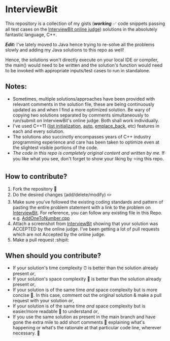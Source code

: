 # InterviewBit
This repository is a collection of my gists (***working*** :white_check_mark: code snippets passing all test cases on the 
[InterviewBit online judge](https://www.interviewbit.com/courses/programming/)) solutions in the absolutely fantastic 
language, C++. 

***Edit:*** I've lately moved to Java hence trying to re-solve all the problems slowly and adding my Java solutions to this repo as well!

Hence, the solutions won't directly execute on your local IDE or compiler, the main() would need to be written and the 
solution's function would need to be invoked with appropriate inputs/test cases to run in standalone.

## Notes:
- Sometimes, multiple solutions/approaches have been provided with relevant comments in the solution file, 
these are being continuously updated as and when I find a more optimized solution. Be wary of copying two solutions separated
by comments simultaneously to run/submit on InterviewBit's online judge. Both shall work individually.
- I've used C++11 ([list initialization](https://en.cppreference.com/w/cpp/language/list_initialization), 
[auto](https://en.cppreference.com/w/cpp/language/auto), 
[emplace_back](http://www.cplusplus.com/reference/vector/vector/emplace_back/), etc) features
in each and every solution.
- The solutions also succinctly encompasses years of C++ industry programming experience and care has been taken
to optimize even at the slightest visible portions of the code.
- *The code in this repo is completely original content and written by me.* If you like what you see, don't forget to show your liking by :star:ing this repo.

## How to contribute?
1. Fork the repository :fork_and_knife:
2. Do the desired changes (add/delete/modify) :pencil2:
3. Make sure you've followed the existing coding standards and pattern of pasting the entire problem statement with a link to the problem on [InterviewBit](https://www.interviewbit.com). For reference, you can follow any existing file in this Repo. e.g. [AddOneToNumber.cpp](https://github.com/cruxrebels/InterviewBit/blob/master/Arrays/AddOneToNumber.cpp)
4. Attach a screenshot from [InterviewBit](https://www.interviewbit.com) showing that your solution was ACCEPTED by the online judge. I've been getting a lot of pull requests which are not Accepted by the online judge.
3. Make a pull request :shipit:

## When should you contribute?
- If your solution's time complexity :alarm_clock: is better than the solution already present *or*,
- If your solution's space complexity :floppy_disk: is better than the solution already present *or*,
- If your solution is of the same time *and* space complexity but is more concise :page_with_curl:. 
In this case, comment out the original solution & make a pull request with your solution *or*,
- If your solution is of the same time *and* space complexity but is easier/more readable :page_facing_up: to understand *or*,
- If you use the same solution as present in the main branch and have gone the extra mile to add short comments :memo: 
explaining what's happening or what's the rationale at that particular code line, wherever necessary. :pray:

